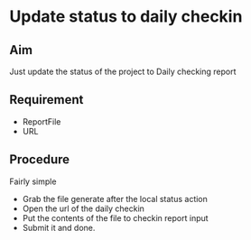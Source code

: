 # Update status to daily checkin

## Aim
Just update the status of the project to Daily checking report

## Requirement
 - ReportFile
 - URL

## Procedure
Fairly simple
 - Grab the file generate after the local status action
 - Open the url of the daily checkin
 - Put the contents of the file to checkin report input
 - Submit it and done.
